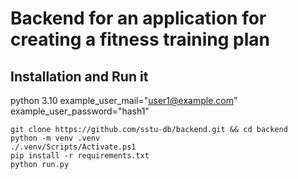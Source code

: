 # Backend for an application for creating a fitness training plan

## Installation and Run it

python 3.10
example_user_mail="user1@example.com"
example_user_password="hash1"

```shell
git clone https://github.com/sstu-db/backend.git && cd backend
python -m venv .venv
./.venv/Scripts/Activate.ps1
pip install -r requirements.txt
python run.py
```
